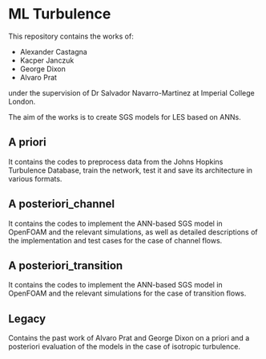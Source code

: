 # ML Turbulence

This repository contains the works of:
- Alexander Castagna
- Kacper Janczuk
- George Dixon
- Alvaro Prat

under the supervision of Dr Salvador Navarro-Martinez at Imperial College London.

The aim of the works is to create SGS models for LES based on ANNs.


## A priori

It contains the codes to preprocess data from the Johns Hopkins Turbulence Database, train the network, test it and save its architecture in various formats.


## A posteriori_channel

It contains the codes to implement the ANN-based SGS model in OpenFOAM and the relevant simulations, as well as detailed descriptions of the implementation and test cases for the case of channel flows.

## A posteriori_transition

It contains the codes to implement the ANN-based SGS model in OpenFOAM and the relevant simulations for the case of transition flows.

## Legacy

Contains the past work of Alvaro Prat and George Dixon on a priori and a posteriori evaluation of the models in the case of isotropic turbulence.